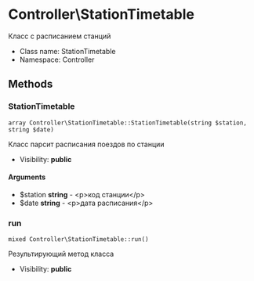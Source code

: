 Controller\StationTimetable
===============

Класс с расписанием станций




* Class name: StationTimetable
* Namespace: Controller







Methods
-------


### StationTimetable

    array Controller\StationTimetable::StationTimetable(string $station, string $date)

Класс парсит расписания поездов по станции



* Visibility: **public**


#### Arguments
* $station **string** - &lt;p&gt;код станции&lt;/p&gt;
* $date **string** - &lt;p&gt;дата расписания&lt;/p&gt;



### run

    mixed Controller\StationTimetable::run()

Результирующий метод класса



* Visibility: **public**



